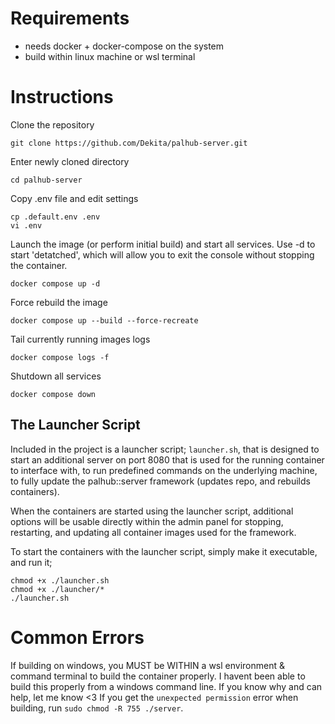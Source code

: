 # Requirements
- needs docker + docker-compose on the system
- build within linux machine or wsl terminal


# Instructions
Clone the repository
```
git clone https://github.com/Dekita/palhub-server.git
```

Enter newly cloned directory
```
cd palhub-server
```

Copy .env file and edit settings
```
cp .default.env .env
vi .env
```

Launch the image (or perform initial build) and start all services. Use -d to start 'detatched', which will allow you to exit the console without stopping the container. 
```
docker compose up -d
```

Force rebuild the image
```
docker compose up --build --force-recreate
```

Tail currently running images logs
```
docker compose logs -f
```

Shutdown all services
```
docker compose down
```


## The Launcher Script
Included in the project is a launcher script; `launcher.sh`, that is designed to start an additional server on port 8080 that is used for the running container to interface with, to run predefined commands on the underlying machine, to fully update the palhub::server framework (updates repo, and rebuilds containers).

When the containers are started using the launcher script, additional options will be usable directly within the admin panel for stopping, restarting, and updating all container images used for the framework. 

To start the containers with the launcher script, simply make it executable, and run it;
```
chmod +x ./launcher.sh
chmod +x ./launcher/*
./launcher.sh
```


# Common Errors
If building on windows, you MUST be WITHIN a wsl environment & command terminal to build the container properly. I havent been able to build this properly from a windows command line. If you know why and can help, let me know <3
If you get the `unexpected permission` error when building, run `sudo chmod -R 755 ./server`.
